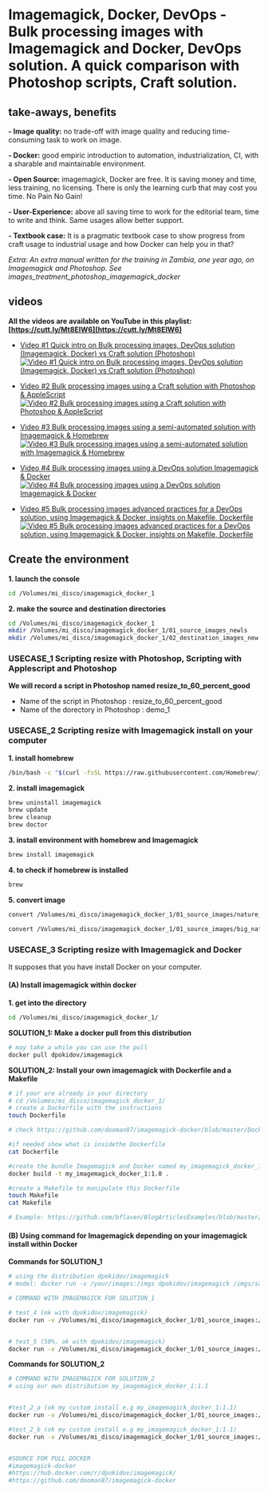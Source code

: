
# Imagemagick, Docker, DevOps - Bulk processing images with Imagemagick and Docker, DevOps solution. A quick comparison with Photoshop scripts, Craft solution.


## take-aways, benefits
**- Image quality:** no trade-off with image quality and reducing time-consuming task to work on image.

**- Docker:** good empiric introduction to automation, industrialization, CI, with a sharable and maintainable environment.

**- Open Source:** imagemagick, Docker are free. It is saving money and time, less training, no licensing. There is only the learning curb that may cost you time. No Pain No Gain!

**- User-Experience:** above all saving time to work for the editorial team, time to write and think. Same usages allow better support.

**- Textbook case:** It is a pragmatic textbook case to show progress from craft usage to industrial usage and how Docker can help you in that?

*Extra: An extra manual written for the training in Zambia, one year ago, on Imagemagick and Photoshop. See images_treatment_photoshop_imagemagick_docker*

## videos

**All the videos are available on YouTube in this playlist: [https://cutt.ly/Mt8EIW6](https://cutt.ly/Mt8EIW6)**


- [Video #1 Quick intro on Bulk processing images, DevOps solution (Imagemagick, Docker) vs Craft solution (Photoshop)](https://www.youtube.com/watch?v=jh7WwTrfH8o)
[![Video #1 Quick intro on Bulk processing images, DevOps solution (Imagemagick, Docker) vs Craft solution (Photoshop)](001_bulk_image_intro.png)](https://www.youtube.com/watch?v=jh7WwTrfH8o)


- [Video #2 Bulk processing images using a Craft solution with Photoshop & AppleScript](https://www.youtube.com/watch?v=Xm_r_f25tVE)
[![Video #2 Bulk processing images using a Craft solution with Photoshop & AppleScript](002_bulk_image_photoshop.png)](https://www.youtube.com/watch?v=Xm_r_f25tVE)


- [Video #3 Bulk processing images using a semi-automated solution with Imagemagick & Homebrew](https://www.youtube.com/watch?v=YTnU4R89Oho)
[![Video #3 Bulk processing images using a semi-automated solution with Imagemagick & Homebrew](003_bulk_image_local_homebrew_imagemagick.png)](https://www.youtube.com/watch?v=YTnU4R89Oho)



- [Video #4 Bulk processing images using a DevOps solution Imagemagick & Docker](https://www.youtube.com/watch?v=riegHyfg1FA)
[![Video #4 Bulk processing images using a DevOps solution Imagemagick & Docker](004_bulk_image_local_imagemagick_docker_pull_dpokidov_imagemagick.png)](https://www.youtube.com/watch?v=riegHyfg1FA)



- [Video #5 Bulk processing images advanced practices for a DevOps solution, using Imagemagick & Docker, insights on Makefile, Dockerfile](https://www.youtube.com/watch?v=mPxrV51lRkw)
[![Video #5 Bulk processing images advanced practices for a DevOps solution, using Imagemagick & Docker, insights on Makefile, Dockerfile](005_bulk_image_local_imagemagick_docker_pull_dpokidov_imagemagick.png)](https://www.youtube.com/watch?v=mPxrV51lRkw)




## Create the environment
**1. launch the console**

```bash
cd /Volumes/mi_disco/imagemagick_docker_1
```

**2. make the source and destination directories**
```bash
cd /Volumes/mi_disco/imagemagick_docker_1
mkdir /Volumes/mi_disco/imagemagick_docker_1/01_source_images_newls
mkdir /Volumes/mi_disco/imagemagick_docker_1/02_destination_images_new
```

### USECASE_1  Scripting resize with Photoshop, Scripting with Applescript and Photoshop

**We will record a script in Photoshop named resize_to_60_percent_good**
- Name of the script in Photoshop : resize_to_60_percent_good
- Name of the dorectory in Photoshop : demo_1


### USECASE_2 Scripting resize with Imagemagick install on your computer

**1. install homebrew**
```bash
/bin/bash -c "$(curl -fsSL https://raw.githubusercontent.com/Homebrew/install/master/install.sh)"
```

**2. install imagemagick**
```bash
brew uninstall imagemagick
brew update
brew cleanup
brew doctor
```

**3. install environment with homebrew and Imagemagick**
```bash
brew install imagemagick
```

**4. to check if homebrew is installed**
```bash
brew
```

**5. convert image**
```bash
convert /Volumes/mi_disco/imagemagick_docker_1/01_source_images/nature_2_1280x720.jpg -quality 100 -resize 20% -interlace plane /Volumes/mi_disco/imagemagick_docker_1/02_destination_images/20_percent_nature_2_1280x720.jpg
```

```bash
convert /Volumes/mi_disco/imagemagick_docker_1/01_source_images/big_nature_3_1920x1080_257528.jpg -quality 100 -resize 20% -interlace plane /Volumes/mi_disco/imagemagick_docker_1/02_destination_images/20_percent_big_nature_3_1920x1080_257528.jpg
```


### USECASE_3 Scripting resize with Imagemagick and Docker
It supposes that you have install Docker on your computer.

#### (A) Install imagemagick within docker

**1. get into the directory**
```bash
cd /Volumes/mi_disco/imagemagick_docker_1/
```

**SOLUTION_1: Make a docker pull from this distribution**

```bash
# may take a while you can use the pull
docker pull dpokidov/imagemagick
```

**SOLUTION_2: Install your own imagemagick with Dockerfile and a Makefile**

```bash
# if your are already in your directory
# cd /Volumes/mi_disco/imagemagick_docker_1/
# create a Dockerfile with the instructions
touch Dockerfile

# check https://github.com/dooman87/imagemagick-docker/blob/master/Dockerfile and cut and paste the content of the dockerfile.

#if needed show what is insidethe Dockerfile
cat Dockerfile

#create the bundle Imagemagick and Docker named my_imagemagick_docker_1
docker build -t my_imagemagick_docker_1:1.0 .

#create a Makefile to manipulate this Dockerfile
touch Makefile
cat Makefile

# Example: https://github.com/bflaven/BlogArticlesExamples/blob/master/using_pandoc/Makefile
```
#### (B) Using command for Imagemagick depending on your imagemagick install within Docker

**Commands for SOLUTION_1**
```bash
# using the distribution dpokidov/imagemagick
# model: docker run -v /your/images:/imgs dpokidov/imagemagick /imgs/sample.png -resize 100x100 /imgs/resized-sample.png

# COMMAND WITH IMAGEMAGICK FOR SOLUTION_1

# test_4 (ok with dpokidov/imagemagick)
docker run -v /Volumes/mi_disco/imagemagick_docker_1/01_source_images:/source -v /Volumes/mi_disco/imagemagick_docker_1/02_destination_images:/destination dpokidov/imagemagick /source/big_nature_3_1920x1080_257528.jpg -resize 400x /destination/resize_400_big_nature_3_1920x1080_257528.jpg


# test_5 (50%, ok with dpokidov/imagemagick)
docker run -v /Volumes/mi_disco/imagemagick_docker_1/01_source_images:/source -v /Volumes/mi_disco/imagemagick_docker_1/02_destination_images:/destination dpokidov/imagemagick /source/big_nature_2_1920x1080_257635.jpg -quality 100 -resize 50% -interlace plane /destination/resize_50_big_nature_2_1920x1080_257635.jpg

```
**Commands for SOLUTION_2**

```bash
# COMMAND WITH IMAGEMAGICK FOR SOLUTION_2
# using our own distribution my_imagemagick_docker_1:1.1


#test_2_a (ok my custom install e.g my_imagemagick_docker_1:1.1)
docker run -v /Volumes/mi_disco/imagemagick_docker_1/01_source_images:/source -v /Volumes/mi_disco/imagemagick_docker_1/02_destination_images:/destination my_imagemagick_docker_1:1.1 /source/big_nature_2_1920x1080_257635.jpg -quality 100 -resize 50% -interlace plane /destination/resize_50_big_nature_2_1920x1080_257635.jpg

#test_2_b (ok my custom install e.g my_imagemagick_docker_1:1.1)
docker run -v /Volumes/mi_disco/imagemagick_docker_1/01_source_images:/source -v /Volumes/mi_disco/imagemagick_docker_1/02_destination_images:/destination my_imagemagick_docker_1:1.1 /source/600px_vincent_van_gogh_self_portrait_google_art_project.jpg -resize 100x100 -quality 100 -interlace plane /destination/600px_vincent_van_gogh_self_portrait_google_art_project.jpg


#SOURCE FOR PULL DOCKER
#imagemagick-docker
#https://hub.docker.com/r/dpokidov/imagemagick/
#https://github.com/dooman87/imagemagick-docker
```

